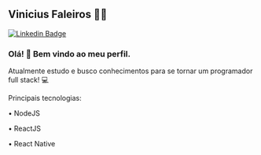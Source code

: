 ## Vinicius Faleiros  🧑🏻‍




[![Linkedin Badge](https://img.shields.io/badge/LinkedIn-blue?style=flat-square&logo=Linkedin&logoColor=white&link=https://www.linkedin.com/in/vinicius-faleiros/)](https://www.linkedin.com/in/vinicius-faleiros/)

### Olá! 👋  Bem vindo ao meu perfil. #

Atualmente estudo e busco conhecimentos para se tornar um programador full stack! 💻 <p>
Principais tecnologias: <p>
  <p>
 • NodeJS <p>
 • ReactJS <p>
 • React Native

